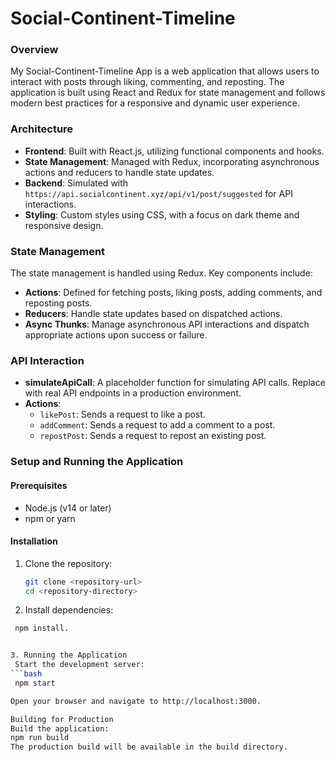# Social-Continent-Timeline

### Overview

My Social-Continent-Timeline App is a web application that allows users to interact with posts through liking, commenting, and reposting. The application is built using React and Redux for state management and follows modern best practices for a responsive and dynamic user experience.

### Architecture

- **Frontend**: Built with React.js, utilizing functional components and hooks.
- **State Management**: Managed with Redux, incorporating asynchronous actions and reducers to handle state updates.
- **Backend**: Simulated with `https://api.socialcontinent.xyz/api/v1/post/suggested` for API interactions.
- **Styling**: Custom styles using CSS, with a focus on dark theme and responsive design.

### State Management

The state management is handled using Redux. Key components include:

- **Actions**: Defined for fetching posts, liking posts, adding comments, and reposting posts.
- **Reducers**: Handle state updates based on dispatched actions.
- **Async Thunks**: Manage asynchronous API interactions and dispatch appropriate actions upon success or failure.

### API Interaction

- **simulateApiCall**: A placeholder function for simulating API calls. Replace with real API endpoints in a production environment.
- **Actions**:
  - `likePost`: Sends a request to like a post.
  - `addComment`: Sends a request to add a comment to a post.
  - `repostPost`: Sends a request to repost an existing post.

### Setup and Running the Application

#### Prerequisites

- Node.js (v14 or later)
- npm or yarn

#### Installation

1. Clone the repository:
   ```bash
   git clone <repository-url>
   cd <repository-directory>

2. Install dependencies:
  ```bash
   npm install.


3. Running the Application
   Start the development server:
  ```bash
   npm start

  Open your browser and navigate to http://localhost:3000.

 Building for Production
  Build the application:
  npm run build 
  The production build will be available in the build directory.






